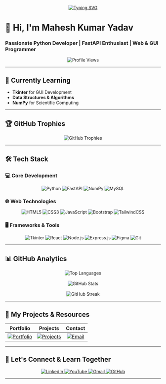 <div align="center">
  
  [![Typing SVG](https://readme-typing-svg.herokuapp.com?font=Fira+Code&size=14&pause=1000&color=00F7B0&center=true&vCenter=true&width=435&lines=Exploring+new+technologies+everyday;Turning+ideas+into+functional+code;Open+to+collaborations+%26+learning+opportunities)](https://git.io/typing-svg)
  
</div>

# 💫 Hi, I'm Mahesh Kumar Yadav  
### Passionate Python Developer | FastAPI Enthusiast | Web & GUI Programmer  

<p align="center">
  <img src="https://komarev.com/ghpvc/?username=mahesh0842&label=Profile%20views&color=0e75b6&style=flat" alt="Profile Views" />
</p>

---

## 🌱 Currently Learning  
- **Tkinter** for GUI Development  
- **Data Structures & Algorithms**  
- **NumPy** for Scientific Computing  

---

## 🏆 GitHub Trophies  
<p align="center">
  <img src="https://github-profile-trophy.vercel.app/?username=mahesh0842&theme=radical&margin-w=5&no-frame=true&rank=SECRET,SSS,SS,S,AAA,AA,A,B,C" alt="GitHub Trophies" />
</p>

---

## 🛠️ Tech Stack  

### 💻 Core Development  
<div align="center">
  
  ![Python](https://img.shields.io/badge/Python-3670A0?style=for-the-badge&logo=python&logoColor=white)
  ![FastAPI](https://img.shields.io/badge/FastAPI-00C7B7?style=for-the-badge&logo=fastapi&logoColor=white)
  ![NumPy](https://img.shields.io/badge/NumPy-013243?style=for-the-badge&logo=numpy&logoColor=white)
  ![MySQL](https://img.shields.io/badge/MySQL-4479A1?style=for-the-badge&logo=mysql&logoColor=white)

</div>

### 🌐 Web Technologies  
<div align="center">
  
  ![HTML5](https://img.shields.io/badge/HTML5-E34F26?style=for-the-badge&logo=html5&logoColor=white)
  ![CSS3](https://img.shields.io/badge/CSS3-1572B6?style=for-the-badge&logo=css3&logoColor=white)
  ![JavaScript](https://img.shields.io/badge/JavaScript-F7DF1E?style=for-the-badge&logo=javascript&logoColor=black)
  ![Bootstrap](https://img.shields.io/badge/Bootstrap-7952B3?style=for-the-badge&logo=bootstrap&logoColor=white)
  ![TailwindCSS](https://img.shields.io/badge/TailwindCSS-38B2AC?style=for-the-badge&logo=tailwind-css&logoColor=white)

</div>

### 🖥️ Frameworks & Tools  
<div align="center">
  
  ![Tkinter](https://img.shields.io/badge/Tkinter-FFDB4D?style=for-the-badge&logo=python&logoColor=black)
  ![React](https://img.shields.io/badge/React-20232A?style=for-the-badge&logo=react&logoColor=61DAFB)
  ![Node.js](https://img.shields.io/badge/Node.js-339933?style=for-the-badge&logo=node.js&logoColor=white)
  ![Express.js](https://img.shields.io/badge/Express.js-000000?style=for-the-badge&logo=express&logoColor=white)
  ![Figma](https://img.shields.io/badge/Figma-F24E1E?style=for-the-badge&logo=figma&logoColor=white)
  ![Git](https://img.shields.io/badge/Git-F05032?style=for-the-badge&logo=git&logoColor=white)

</div>

---

## 📊 GitHub Analytics  

<div align="center">

<img src="https://github-readme-stats.vercel.app/api/top-langs/?username=mahesh0842&layout=compact&theme=radical" alt="Top Languages" />  
<br><br>
<img src="https://github-readme-stats.vercel.app/api?username=mahesh0842&show_icons=true&theme=radical" alt="GitHub Stats" />  
<br><br>
<img src="https://github-readme-streak-stats.vercel.app/?user=mahesh0842&theme=radical" alt="GitHub Streak" /> 

</div>

---

## 🚀 My Projects & Resources  

<div align="center">

| Portfolio | Projects | Contact |
|:---:|:---:|:---:|
| [![Portfolio](https://img.shields.io/badge/Portfolio-4285F4?style=for-the-badge&logo=google-chrome&logoColor=white)](https://mahesh0842.github.io/PF/) | [![Projects](https://img.shields.io/badge/Projects-181717?style=for-the-badge&logo=github&logoColor=white)](https://github.com/mahesh0842?tab=repositories) | [![Email](https://img.shields.io/badge/Email-EA4335?style=for-the-badge&logo=gmail&logoColor=white)](mailto:mahesh767000@gmail.com) |

</div>

---

## 🤝 Let's Connect & Learn Together  

<p align="center">
  <a href="https://www.linkedin.com/in/mahesh-yadav-334ba916a/">
    <img src="https://img.shields.io/badge/LinkedIn-0A66C2?style=for-the-badge&logo=linkedin&logoColor=white" alt="LinkedIn" />
  </a>
  <a href="https://studio.youtube.com/playlist/PLm6VuP5VN20ZXKGnpCXioPygN-J3izq5p/videos">
    <img src="https://img.shields.io/badge/YouTube-FF0000?style=for-the-badge&logo=youtube&logoColor=white" alt="YouTube" />
  </a>
  <a href="mailto:mahesh767000@gmail.com">
    <img src="https://img.shields.io/badge/Gmail-EA4335?style=for-the-badge&logo=gmail&logoColor=white" alt="Gmail" />
  </a>
  <a href="https://github.com/mahesh0842">
    <img src="https://img.shields.io/badge/GitHub-181717?style=for-the-badge&logo=github&logoColor=white" alt="GitHub" />
  </a>
</p>

---
